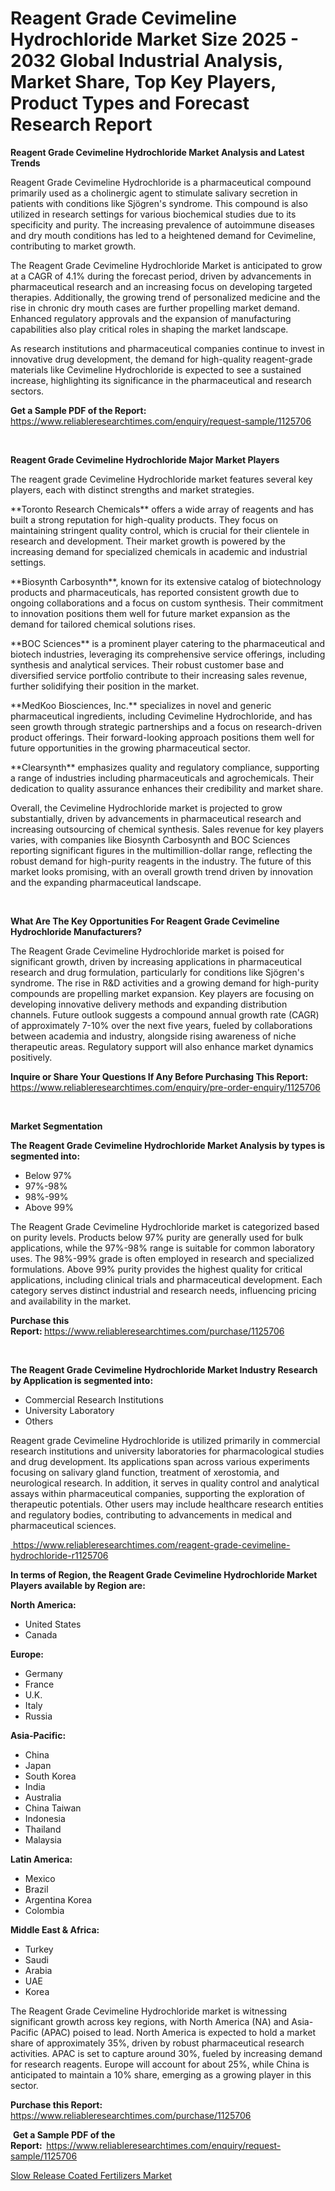 <p><h1>Reagent Grade Cevimeline Hydrochloride Market Size 2025 - 2032 Global Industrial Analysis, Market Share, Top Key Players, Product Types and Forecast Research Report</h1></p><p><strong>Reagent Grade Cevimeline Hydrochloride Market Analysis and Latest Trends</strong></p>
<p><p>Reagent Grade Cevimeline Hydrochloride is a pharmaceutical compound primarily used as a cholinergic agent to stimulate salivary secretion in patients with conditions like Sjögren's syndrome. This compound is also utilized in research settings for various biochemical studies due to its specificity and purity. The increasing prevalence of autoimmune diseases and dry mouth conditions has led to a heightened demand for Cevimeline, contributing to market growth.</p><p>The Reagent Grade Cevimeline Hydrochloride Market is anticipated to grow at a CAGR of 4.1% during the forecast period, driven by advancements in pharmaceutical research and an increasing focus on developing targeted therapies. Additionally, the growing trend of personalized medicine and the rise in chronic dry mouth cases are further propelling market demand. Enhanced regulatory approvals and the expansion of manufacturing capabilities also play critical roles in shaping the market landscape. </p><p>As research institutions and pharmaceutical companies continue to invest in innovative drug development, the demand for high-quality reagent-grade materials like Cevimeline Hydrochloride is expected to see a sustained increase, highlighting its significance in the pharmaceutical and research sectors.</p></p>
<p><strong>Get a Sample PDF of the Report:&nbsp;</strong> <a href="https://www.reliableresearchtimes.com/enquiry/request-sample/1125706?utm_campaign=2118&utm_medium=2&utm_source=Github&utm_content=ia&utm_term=01022025&utm_id=reagent-grade-cevimeline-hydrochloride">https://www.reliableresearchtimes.com/enquiry/request-sample/1125706</a></p>
<p>&nbsp;</p>
<p><strong>Reagent Grade Cevimeline Hydrochloride Major Market Players</strong></p>
<p><p>The reagent grade Cevimeline Hydrochloride market features several key players, each with distinct strengths and market strategies. </p><p>**Toronto Research Chemicals** offers a wide array of reagents and has built a strong reputation for high-quality products. They focus on maintaining stringent quality control, which is crucial for their clientele in research and development. Their market growth is powered by the increasing demand for specialized chemicals in academic and industrial settings.</p><p>**Biosynth Carbosynth**, known for its extensive catalog of biotechnology products and pharmaceuticals, has reported consistent growth due to ongoing collaborations and a focus on custom synthesis. Their commitment to innovation positions them well for future market expansion as the demand for tailored chemical solutions rises.</p><p>**BOC Sciences** is a prominent player catering to the pharmaceutical and biotech industries, leveraging its comprehensive service offerings, including synthesis and analytical services. Their robust customer base and diversified service portfolio contribute to their increasing sales revenue, further solidifying their position in the market.</p><p>**MedKoo Biosciences, Inc.** specializes in novel and generic pharmaceutical ingredients, including Cevimeline Hydrochloride, and has seen growth through strategic partnerships and a focus on research-driven product offerings. Their forward-looking approach positions them well for future opportunities in the growing pharmaceutical sector.</p><p>**Clearsynth** emphasizes quality and regulatory compliance, supporting a range of industries including pharmaceuticals and agrochemicals. Their dedication to quality assurance enhances their credibility and market share.</p><p>Overall, the Cevimeline Hydrochloride market is projected to grow substantially, driven by advancements in pharmaceutical research and increasing outsourcing of chemical synthesis. Sales revenue for key players varies, with companies like Biosynth Carbosynth and BOC Sciences reporting significant figures in the multimillion-dollar range, reflecting the robust demand for high-purity reagents in the industry. The future of this market looks promising, with an overall growth trend driven by innovation and the expanding pharmaceutical landscape.</p></p>
<p>&nbsp;</p>
<p><strong>What Are The Key Opportunities For Reagent Grade Cevimeline Hydrochloride Manufacturers?</strong></p>
<p><p>The Reagent Grade Cevimeline Hydrochloride market is poised for significant growth, driven by increasing applications in pharmaceutical research and drug formulation, particularly for conditions like Sjögren's syndrome. The rise in R&D activities and a growing demand for high-purity compounds are propelling market expansion. Key players are focusing on developing innovative delivery methods and expanding distribution channels. Future outlook suggests a compound annual growth rate (CAGR) of approximately 7-10% over the next five years, fueled by collaborations between academia and industry, alongside rising awareness of niche therapeutic areas. Regulatory support will also enhance market dynamics positively.</p></p>
<p><strong>Inquire or Share Your Questions If Any Before Purchasing This Report:</strong> <a href="https://www.reliableresearchtimes.com/enquiry/pre-order-enquiry/1125706?utm_campaign=2118&utm_medium=2&utm_source=Github&utm_content=ia&utm_term=01022025&utm_id=reagent-grade-cevimeline-hydrochloride">https://www.reliableresearchtimes.com/enquiry/pre-order-enquiry/1125706</a></p>
<p>&nbsp;</p>
<p><strong>Market Segmentation</strong></p>
<p><strong>The Reagent Grade Cevimeline Hydrochloride Market Analysis by types is segmented into:</strong></p>
<p><ul><li>Below 97%</li><li>97%-98%</li><li>98%-99%</li><li>Above 99%</li></ul></p>
<p><p>The Reagent Grade Cevimeline Hydrochloride market is categorized based on purity levels. Products below 97% purity are generally used for bulk applications, while the 97%-98% range is suitable for common laboratory uses. The 98%-99% grade is often employed in research and specialized formulations. Above 99% purity provides the highest quality for critical applications, including clinical trials and pharmaceutical development. Each category serves distinct industrial and research needs, influencing pricing and availability in the market.</p></p>
<p><strong>Purchase this Report:&nbsp;</strong><a href="https://www.reliableresearchtimes.com/purchase/1125706?utm_campaign=2118&utm_medium=2&utm_source=Github&utm_content=ia&utm_term=01022025&utm_id=reagent-grade-cevimeline-hydrochloride">https://www.reliableresearchtimes.com/purchase/1125706</a></p>
<p>&nbsp;</p>
<p><strong>The Reagent Grade Cevimeline Hydrochloride Market Industry Research by Application is segmented into:</strong></p>
<p><ul><li>Commercial Research Institutions</li><li>University Laboratory</li><li>Others</li></ul></p>
<p><p>Reagent grade Cevimeline Hydrochloride is utilized primarily in commercial research institutions and university laboratories for pharmacological studies and drug development. Its applications span across various experiments focusing on salivary gland function, treatment of xerostomia, and neurological research. In addition, it serves in quality control and analytical assays within pharmaceutical companies, supporting the exploration of therapeutic potentials. Other users may include healthcare research entities and regulatory bodies, contributing to advancements in medical and pharmaceutical sciences.</p></p>
<p><a href="https://www.reliableresearchtimes.com/reagent-grade-cevimeline-hydrochloride-r1125706?utm_campaign=2118&utm_medium=2&utm_source=Github&utm_content=ia&utm_term=01022025&utm_id=reagent-grade-cevimeline-hydrochloride">&nbsp;https://www.reliableresearchtimes.com/reagent-grade-cevimeline-hydrochloride-r1125706</a></p>
<p><strong>In terms of Region, the Reagent Grade Cevimeline Hydrochloride Market Players available by Region are:</strong></p>
<p>
    <p> <strong> North America: </strong>
        <ul>
            <li>United States</li>
            <li>Canada</li>
        </ul>
        </p> 
    <p> <strong> Europe: </strong>
        <ul>
            <li>Germany</li>
            <li>France</li>
            <li>U.K.</li>
            <li>Italy</li>
            <li>Russia</li>
        </ul>
        </p> 
    <p> <strong> Asia-Pacific: </strong>
        <ul>
            <li>China</li>
            <li>Japan</li>
            <li>South Korea</li>
            <li>India</li>
            <li>Australia</li>
            <li>China Taiwan</li>
            <li>Indonesia</li>
            <li>Thailand</li>
            <li>Malaysia</li>
        </ul>
        </p> 
    <p> <strong> Latin America: </strong>
        <ul>
            <li>Mexico</li>
            <li>Brazil</li>
            <li>Argentina Korea</li>
            <li>Colombia</li>
        </ul>
        </p> 
    <p> <strong> Middle East & Africa: </strong>
        <ul>
            <li>Turkey</li>
            <li>Saudi</li>
            <li>Arabia</li>
            <li>UAE</li>
            <li>Korea</li>
        </ul>
    </p>
    </p>
<p><p>The Reagent Grade Cevimeline Hydrochloride market is witnessing significant growth across key regions, with North America (NA) and Asia-Pacific (APAC) poised to lead. North America is expected to hold a market share of approximately 35%, driven by robust pharmaceutical research activities. APAC is set to capture around 30%, fueled by increasing demand for research reagents. Europe will account for about 25%, while China is anticipated to maintain a 10% share, emerging as a growing player in this sector.</p></p>
<p><strong>Purchase this Report: </strong><a href="https://www.reliableresearchtimes.com/purchase/1125706?utm_campaign=2118&utm_medium=2&utm_source=Github&utm_content=ia&utm_term=01022025&utm_id=reagent-grade-cevimeline-hydrochloride">https://www.reliableresearchtimes.com/purchase/1125706</a></p>
<p>&nbsp;<strong>Get a Sample PDF of the Report:&nbsp;&nbsp;</strong><a href="https://www.reliableresearchtimes.com/enquiry/request-sample/1125706?utm_campaign=2118&utm_medium=2&utm_source=Github&utm_content=ia&utm_term=01022025&utm_id=reagent-grade-cevimeline-hydrochloride">https://www.reliableresearchtimes.com/enquiry/request-sample/1125706</a></p>
<p><strong></strong></p>
<p><p><a href="https://github.com/nicoletavirag/Market-Research-Report-List-5/blob/main/slow-release-coated-fertilizers-market.md?utm_campaign=2118&utm_medium=2&utm_source=Github&utm_content=ia&utm_term=01022025&utm_id=reagent-grade-cevimeline-hydrochloride">Slow Release Coated Fertilizers Market</a></p></p>